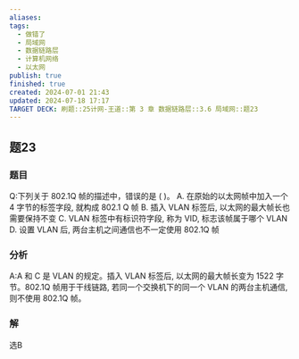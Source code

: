```yaml
---
aliases: 
tags:
  - 做错了
  - 局域网
  - 数据链路层
  - 计算机网络
  - 以太网
publish: true
finished: true
created: 2024-07-01 21:43
updated: 2024-07-18 17:17
TARGET DECK: 刷题::25计网-王道::第 3 章 数据链路层::3.6 局域网::题23
---
```


## 题23
### 题目
Q:下列关于 802.1Q 帧的描述中，错误的是 ( )。
A. 在原始的以太网帧中加入一个 4 字节的标签字段, 就构成 802.1 Q 帧
B. 插入 VLAN 标签后, 以太网的最大帧长也需要保持不变
C. VLAN 标签中有标识符字段, 称为 VID, 标志该帧属于哪个 VLAN
D. 设置 VLAN 后, 两台主机之间通信也不一定使用 802.1Q 帧
### 分析
A:A 和 C 是 VLAN 的规定。插入 VLAN 标签后, 以太网的最大帧长变为 1522 字节。802.1Q 帧用于干线链路, 若同一个交换机下的同一个 VLAN 的两台主机通信, 则不使用 802.1Q 帧。
### 解
选B
